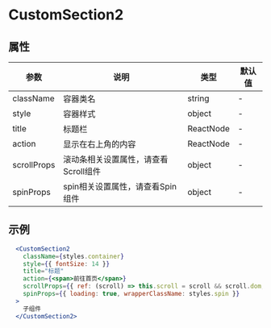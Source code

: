 # CustomSection2

## 属性

| 参数 | 说明 | 类型 | 默认值 |
| -- | -- | -- | -- |
| className | 容器类名 | string | - |
| style | 容器样式 | object | - |
| title | 标题栏 | ReactNode | - |
| action | 显示在右上角的内容 | ReactNode | - |
| scrollProps | 滚动条相关设置属性，请查看Scroll组件 | object | - |
| spinProps | spin相关设置属性，请查看Spin组件 | object | - |

## 示例

```jsx
  <CustomSection2
    className={styles.container}
    style={{ fontSize: 14 }}
    title="标题"
    action={<span>前往首页</span>}
    scrollProps={{ ref: (scroll) => this.scroll = scroll && scroll.dom, className: styles.scroll }}
    spinProps={{ loading: true, wrapperClassName: styles.spin }}
  >
    子组件
  </CustomSection2>
```
